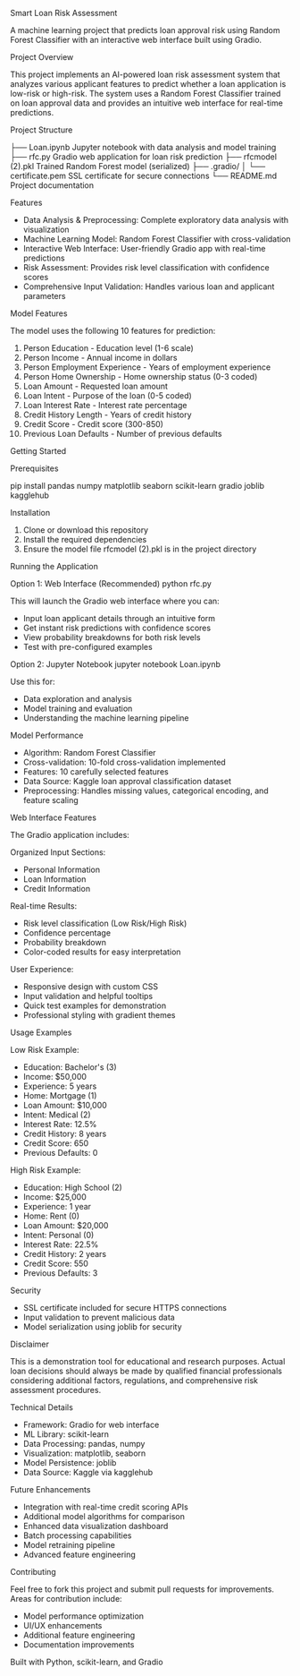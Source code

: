 Smart Loan Risk Assessment

A machine learning project that predicts loan approval risk using Random Forest Classifier with an interactive web interface built using Gradio.

Project Overview

This project implements an AI-powered loan risk assessment system that analyzes various applicant features to predict whether a loan application is low-risk or high-risk. The system uses a Random Forest Classifier trained on loan approval data and provides an intuitive web interface for real-time predictions.

Project Structure

├── Loan.ipynb              Jupyter notebook with data analysis and model training
├── rfc.py                  Gradio web application for loan risk prediction
├── rfcmodel (2).pkl        Trained Random Forest model (serialized)
├── .gradio/
│   └── certificate.pem     SSL certificate for secure connections
└── README.md               Project documentation

Features

- Data Analysis & Preprocessing: Complete exploratory data analysis with visualization
- Machine Learning Model: Random Forest Classifier with cross-validation
- Interactive Web Interface: User-friendly Gradio app with real-time predictions
- Risk Assessment: Provides risk level classification with confidence scores
- Comprehensive Input Validation: Handles various loan and applicant parameters

Model Features

The model uses the following 10 features for prediction:

1. Person Education - Education level (1-6 scale)
2. Person Income - Annual income in dollars
3. Person Employment Experience - Years of employment experience
4. Person Home Ownership - Home ownership status (0-3 coded)
5. Loan Amount - Requested loan amount
6. Loan Intent - Purpose of the loan (0-5 coded)
7. Loan Interest Rate - Interest rate percentage
8. Credit History Length - Years of credit history
9. Credit Score - Credit score (300-850)
10. Previous Loan Defaults - Number of previous defaults

Getting Started

Prerequisites

pip install pandas numpy matplotlib seaborn scikit-learn gradio joblib kagglehub

Installation

1. Clone or download this repository
2. Install the required dependencies
3. Ensure the model file rfcmodel (2).pkl is in the project directory

Running the Application

Option 1: Web Interface (Recommended)
python rfc.py

This will launch the Gradio web interface where you can:
- Input loan applicant details through an intuitive form
- Get instant risk predictions with confidence scores
- View probability breakdowns for both risk levels
- Test with pre-configured examples

Option 2: Jupyter Notebook
jupyter notebook Loan.ipynb

Use this for:
- Data exploration and analysis
- Model training and evaluation
- Understanding the machine learning pipeline

Model Performance

- Algorithm: Random Forest Classifier
- Cross-validation: 10-fold cross-validation implemented
- Features: 10 carefully selected features
- Data Source: Kaggle loan approval classification dataset
- Preprocessing: Handles missing values, categorical encoding, and feature scaling

Web Interface Features

The Gradio application includes:

Organized Input Sections:
  - Personal Information
  - Loan Information  
  - Credit Information

Real-time Results:
  - Risk level classification (Low Risk/High Risk)
  - Confidence percentage
  - Probability breakdown
  - Color-coded results for easy interpretation

User Experience:
  - Responsive design with custom CSS
  - Input validation and helpful tooltips
  - Quick test examples for demonstration
  - Professional styling with gradient themes

Usage Examples

Low Risk Example:
- Education: Bachelor's (3)
- Income: $50,000
- Experience: 5 years
- Home: Mortgage (1)
- Loan Amount: $10,000
- Intent: Medical (2)
- Interest Rate: 12.5%
- Credit History: 8 years
- Credit Score: 650
- Previous Defaults: 0

High Risk Example:
- Education: High School (2)
- Income: $25,000
- Experience: 1 year
- Home: Rent (0)
- Loan Amount: $20,000
- Intent: Personal (0)
- Interest Rate: 22.5%
- Credit History: 2 years
- Credit Score: 550
- Previous Defaults: 3

Security

- SSL certificate included for secure HTTPS connections
- Input validation to prevent malicious data
- Model serialization using joblib for security

Disclaimer

This is a demonstration tool for educational and research purposes. Actual loan decisions should always be made by qualified financial professionals considering additional factors, regulations, and comprehensive risk assessment procedures.

Technical Details

- Framework: Gradio for web interface
- ML Library: scikit-learn
- Data Processing: pandas, numpy
- Visualization: matplotlib, seaborn
- Model Persistence: joblib
- Data Source: Kaggle via kagglehub

Future Enhancements

- Integration with real-time credit scoring APIs
- Additional model algorithms for comparison
- Enhanced data visualization dashboard
- Batch processing capabilities
- Model retraining pipeline
- Advanced feature engineering

Contributing

Feel free to fork this project and submit pull requests for improvements. Areas for contribution include:
- Model performance optimization
- UI/UX enhancements
- Additional feature engineering
- Documentation improvements

Built with Python, scikit-learn, and Gradio
